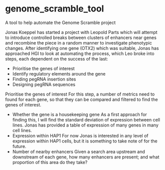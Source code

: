 # genome_scramble_tool
A tool to help automate the Genome Scramble project

Jonas Koeppel has started a project with Leopold Parts which will attempt to introduce controlled breaks between clusters of enhancers near genes and recombine the piece in a random manner to investigate phenotypic changes.
After identifying one gene (OTX2) which was suitable, Jonas has approached HGI to look at automating the process, which Leo broke into steps, each dependent on the success of the last:
  - Prioritise the genes of interest
  - Identify regulatory elements around the gene
  - Finding pegRNA insertion sites
  - Designing pegRNA sequences
  
Prioritise the genes of interest
For this step, a number of metrics need to found for each gene, so that they can be compared and filtered to find the genes of interest.
  - Whether the gene is a housekeeping gene
      As a first approach for finding this, I will find the standard deviation of expression between cell lines. Jonas has provided a table of expression of many genes in many cell lines.
  - Expression within HAP1
      For now Jonas is interested in any level of expression within HAP1 cells, but it is something to take note of for the future.
  - Number of nearby enhancers
    Given a search area upstream and downstream of each gene, how many enhancers are present; and what proportion of this area do they take?
